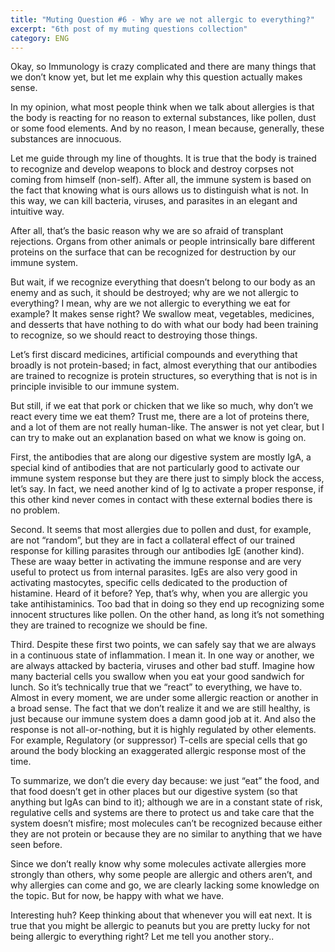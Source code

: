 ```yaml
---
title: "Muting Question #6 - Why are we not allergic to everything?"
excerpt: "6th post of my muting questions collection"
category: ENG
---
```


Okay, so Immunology is crazy complicated and there are many things that we don’t know yet, but let me explain why this question actually makes sense.

In my opinion, what most people think when we talk about allergies is that the body is reacting for no reason to external substances, like pollen, dust or some food elements. And by no reason, I mean because, generally, these substances are innocuous.

Let me guide through my line of thoughts. It is true that the body is trained to recognize and develop weapons to block and destroy corpses not coming from himself (non-self). After all, the immune system is based on the fact that knowing what is ours allows us to distinguish what is not. In this way, we can kill bacteria, viruses, and parasites in an elegant and intuitive way.

After all, that’s the basic reason why we are so afraid of transplant rejections. Organs from other animals or people intrinsically bare different proteins on the surface that can be recognized for destruction by our immune system.

But wait, if we recognize everything that doesn’t belong to our body as an enemy and as such, it should be destroyed; why are we not allergic to everything? I mean, why are we not allergic to everything we eat for example? It makes sense right? We swallow meat, vegetables, medicines, and desserts that have nothing to do with what our body had been training to recognize, so we should react to destroying those things.

Let’s first discard medicines, artificial compounds and everything that broadly is not protein-based; in fact, almost everything that our antibodies are trained to recognize is protein structures, so everything that is not is in principle invisible to our immune system.

But still, if we eat that pork or chicken that we like so much, why don’t we react every time we eat them? Trust me, there are a lot of proteins there, and a lot of them are not really human-like. The answer is not yet clear, but I can try to make out an explanation based on what we know is going on.

First, the antibodies that are along our digestive system are mostly IgA, a special kind of antibodies that are not particularly good to activate our immune system response but they are there just to simply block the access, let’s say. In fact, we need another kind of Ig to activate a proper response, if this other kind never comes in contact with these external bodies there is no problem.

Second. It seems that most allergies due to pollen and dust, for example, are not “random”, but they are in fact a collateral effect of our trained response for killing parasites through our antibodies IgE (another kind). These are waay better in activating the immune response and are very useful to protect us from internal parasites. IgEs are also very good in activating mastocytes, specific cells dedicated to the production of histamine. Heard of it before? Yep, that’s why, when you are allergic you take antihistaminics. Too bad that in doing so they end up recognizing some innocent structures like pollen. On the other hand, as long it’s not something they are trained to recognize we should be fine.

Third. Despite these first two points, we can safely say that we are always in a continuous state of inflammation. I mean it. In one way or another, we are always attacked by bacteria, viruses and other bad stuff. Imagine how many bacterial cells you swallow when you eat your good sandwich for lunch. So it’s technically true that we “react” to everything, we have to. Almost in every moment, we are under some allergic reaction or another in a broad sense. The fact that we don’t realize it and we are still healthy, is just because our immune system does a damn good job at it. And also the response is not all-or-nothing, but it is highly regulated by other elements. For example, Regulatory (or suppressor) T-cells are special cells that go around the body blocking an exaggerated allergic response most of the time.

To summarize, we don’t die every day because: we just “eat” the food, and that food doesn’t get in other places but our digestive system (so that anything but IgAs can bind to it); although we are in a constant state of risk, regulative cells and systems are there to protect us and take care that the system doesn’t misfire; most molecules can’t be recognized because either they are not protein or because they are no similar to anything that we have seen before.

Since we don’t really know why some molecules activate allergies more strongly than others, why some people are allergic and others aren’t, and why allergies can come and go, we are clearly lacking some knowledge on the topic. But for now, be happy with what we have.

Interesting huh? Keep thinking about that whenever you will eat next. It is true that you might be allergic to peanuts but you are pretty lucky for not being allergic to everything right? Let me tell you another story..